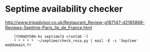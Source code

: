 # Septime availability checker

http://www.tripadvisor.co.uk/Restaurant_Review-g187147-d2185868-Reviews-Septime-Paris_Ile_de_France.html

        [th0m@th0m-ks septime]$ crontab -l
        * * * * *  ~/septime/check_resa.py | mail -E -s 'Septime' me@domain.fr
